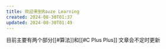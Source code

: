 ```yaml
---
title: 欢迎来到Rauze Learning
created: 2024-08-30T01:37
updated: 2024-08-30T01:49
---
```


目前主要有两个部分[[#算法]]和[[#C Plus Plus]]
文章会不定时更新 